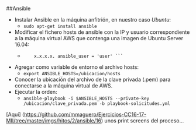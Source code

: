 ##Ansible

+ Instalar Ansible en la máquina anfitrión, en nuestro caso *Ubuntu*:
  - ``` sudo apt-get install ansible ```
+ Modificar el fichero hosts de ansible con la IP y usuario correspondiente a la máquina virtual AWS que contenga una imagen de Ubuntu Server 16.04:
  - ``` [aws]
        x.x.x.x. ansible_user = 'user' ```
+ Agregar como variable de entorno el archivo hosts:
  - ``` export ANSIBLE_HOSTS=/ubicacion/hosts ```
+ Conocer la ubicación del archivo de la clave privada (.pem) para conectarse a la máquina virtual de AWS.
+ Ejecutar la orden:
  - ``` ansible-playbook -i $ANSIBLE_HOSTS --private-key /ubicacion/clave_privada.pem -b playbook-solicitudes.yml ```

[Aquí] (https://github.com/mmaguero/Ejercicios-CC16-17-MII/tree/master/imgs/hitos/2/ansible/16) unos print screens del proceso...
